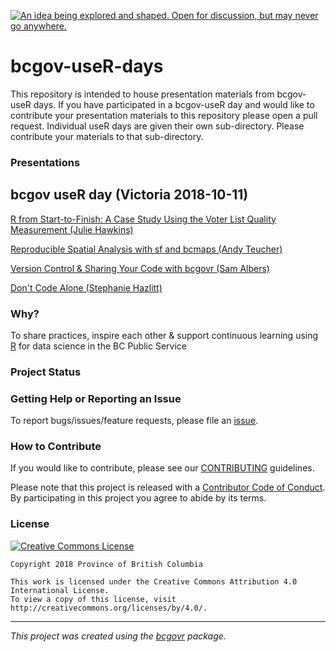 <a id="devex-badge" rel="Inspiration" href="https://github.com/BCDevExchange/assets/blob/master/README.md"><img alt="An idea being explored and shaped. Open for discussion, but may never go anywhere." style="border-width:0" src="https://assets.bcdevexchange.org/images/badges/inspiration.svg" title="An idea being explored and shaped. Open for discussion, but may never go anywhere." /></a>

bcgov-useR-days
============================

This repository is intended to house presentation materials from bcgov-useR days. If you have participated in a bcgov-useR day and would like to contribute your presentation materials to this repository please open a pull request. Individual useR days are given their own sub-directory. Please contribute your materials to that sub-directory. 

### Presentations

## bcgov useR day (Victoria 2018-10-11)

[R from Start-to-Finish: A Case Study Using the Voter List Quality Measurement (Julie Hawkins)](2018/jhawkins_case_study/pdf/jhawkins_case_study.pdf)

[Reproducible Spatial Analysis with sf and bcmaps (Andy Teucher)](2018/ateucher_sf_bcmaps/pdf/ateucher_sf_bcmaps.pdf)

[Version Control & Sharing Your Code with bcgovr (Sam Albers)](2018/salbers_bcgovr/pdf/bcgov_useR_Albers.pdf)

[Don't Code Alone (Stephanie Hazlitt)](2018/shazlitt_dont_code_alone/pdf/shazlitt_dont_code_alone.pdf)

### Why?
To share practices, inspire each other & support continuous learning using [R](https://www.r-project.org/) for data science in the BC Public Service


### Project Status

### Getting Help or Reporting an Issue

To report bugs/issues/feature requests, please file an [issue](https://github.com/bcgov/bcgov-useR/issues/).

### How to Contribute

If you would like to contribute, please see our [CONTRIBUTING](CONTRIBUTING.md) guidelines.

Please note that this project is released with a [Contributor Code of Conduct](CODE_OF_CONDUCT.md). By participating in this project you agree to abide by its terms.

### License

[![Creative Commons License](https://i.creativecommons.org/l/by/4.0/88x31.png)](http://creativecommons.org/licenses/by/4.0/)

```
Copyright 2018 Province of British Columbia

This work is licensed under the Creative Commons Attribution 4.0 International License.
To view a copy of this license, visit http://creativecommons.org/licenses/by/4.0/.
```
---
*This project was created using the [bcgovr](https://github.com/bcgov/bcgovr) package.* 
